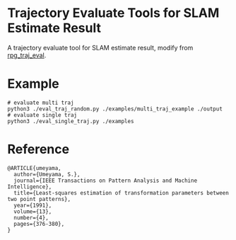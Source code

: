 # Trajectory Evaluate Tools for SLAM Estimate Result

A trajectory evaluate tool for SLAM estimate result, modify from [rpg_traj_eval](https://github.com/uzh-rpg/rpg_trajectory_evaluation).

# Example

```shell
# evaluate multi traj
python3 ./eval_traj_random.py ./examples/multi_traj_example ./output
# evaluate single traj
python3 ./eval_single_traj.py ./examples
```

# Reference
```shell
@ARTICLE{umeyama,
  author={Umeyama, S.},
  journal={IEEE Transactions on Pattern Analysis and Machine Intelligence}, 
  title={Least-squares estimation of transformation parameters between two point patterns}, 
  year={1991},
  volume={13},
  number={4},
  pages={376-380},
}
```

